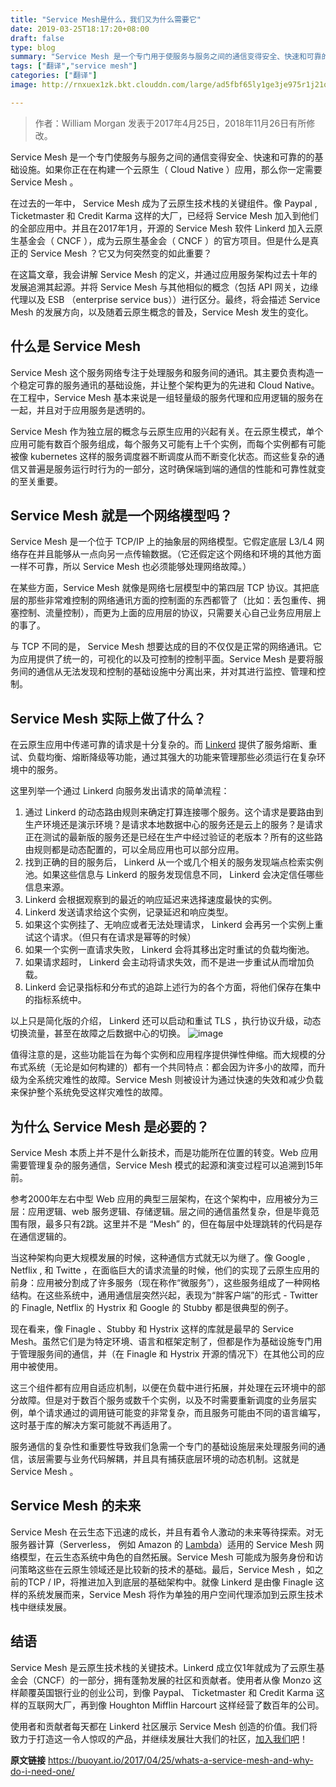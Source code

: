 ```yaml
---
title: "Service Mesh是什么，我们又为什么需要它"
date: 2019-03-25T18:17:20+08:00
draft: false
type: blog
summary: "Service Mesh 是一个专门用于使服务与服务之间的通信变得安全、快速和可靠的的基础设施。如果你正在在构建一个云原生（ Cloud Native ）应用，那么 Service Mesh 是你需要的。"
tags: ["翻译","service mesh"]
categories: ["翻译"]
image: http://rnxuex1zk.bkt.clouddn.com/large/ad5fbf65ly1ge3je975r1j21qg15ojvt.jpg

---
```

>作者：William Morgan 发表于2017年4月25日，2018年11月26日有所修改。

Service Mesh 是一个专门使服务与服务之间的通信变得安全、快速和可靠的的基础设施。如果你正在在构建一个云原生（ Cloud Native ）应用，那么你一定需要 Service Mesh 。

在过去的一年中， Service Mesh 成为了云原生技术栈的关键组件。像 Paypal ,  Ticketmaster 和 Credit Karma 这样的大厂，已经将 Service Mesh 加入到他们的全部应用中。并且在2017年1月，开源的 Service Mesh 软件 Linkerd 加入云原生基金会（ CNCF ），成为云原生基金会（ CNCF ）的官方项目。但是什么是真正的 Service Mesh ？它又为何突然变的如此重要？

在这篇文章，我会讲解 Service Mesh 的定义，并通过应用服务架构过去十年的发展追溯其起源。并将 Service Mesh 与其他相似的概念（包括 API 网关，边缘代理以及 ESB （enterprise service bus））进行区分。最终，将会描述 Service Mesh 的发展方向，以及随着云原生概念的普及，Service Mesh 发生的变化。

## 什么是 Service Mesh
Service Mesh 这个服务网络专注于处理服务和服务间的通讯。其主要负责构造一个稳定可靠的服务通讯的基础设施，并让整个架构更为的先进和 Cloud Native。在工程中，Service Mesh 基本来说是一组轻量级的服务代理和应用逻辑的服务在一起，并且对于应用服务是透明的。

Service Mesh 作为独立层的概念与云原生应用的兴起有关。在云原生模式，单个应用可能有数百个服务组成，每个服务又可能有上千个实例，而每个实例都有可能被像 kubernetes 这样的服务调度器不断调度从而不断变化状态。而这些复杂的通信又普遍是服务运行时行为的一部分，这时确保端到端的通信的性能和可靠性就变的至关重要。

## Service Mesh 就是一个网络模型吗？
Service Mesh 是一个位于 TCP/IP 上的抽象层的网络模型。它假定底层 L3/L4 网络存在并且能够从一点向另一点传输数据。（它还假定这个网络和环境的其他方面一样不可靠，所以 Service Mesh 也必须能够处理网络故障。）

在某些方面，Service Mesh 就像是网络七层模型中的第四层 TCP 协议。其把底层的那些非常难控制的网络通讯方面的控制面的东西都管了（比如：丢包重传、拥塞控制、流量控制），而更为上面的应用层的协议，只需要关心自己业务应用层上的事了。

与 TCP 不同的是， Service Mesh 想要达成的目的不仅仅是正常的网络通讯。它为应用提供了统一的，可视化的以及可控制的控制平面。Service Mesh 是要将服务间的通信从无法发现和控制的基础设施中分离出来，并对其进行监控、管理和控制。

## Service Mesh 实际上做了什么？
在云原生应用中传递可靠的请求是十分复杂的。而 [Linkerd](https://linkerd.io) 提供了服务熔断、重试、负载均衡、熔断降级等功能，通过其强大的功能来管理那些必须运行在复杂环境中的服务。

这里列举一个通过 Linkerd 向服务发出请求的简单流程：

1. 通过 Linkerd 的动态路由规则来确定打算连接哪个服务。这个请求是要路由到生产环境还是演示环境？是请求本地数据中心的服务还是云上的服务？是请求正在测试的最新版的服务还是已经在生产中经过验证的老版本？所有的这些路由规则都是动态配置的，可以全局应用也可以部分应用。
2. 找到正确的目的服务后， Linkerd 从一个或几个相关的服务发现端点检索实例池。如果这些信息与 Linkerd 的服务发现信息不同， Linkerd 会决定信任哪些信息来源。
3. Linkerd 会根据观察到的最近的响应延迟来选择速度最快的实例。
4. Linkerd 发送请求给这个实例，记录延迟和响应类型。
5. 如果这个实例挂了、无响应或者无法处理请求， Linkerd 会再另一个实例上重试这个请求。（但只有在请求是幂等的时候）
6. 如果一个实例一直请求失败， Linkerd 会将其移出定时重试的负载均衡池。
7. 如果请求超时， Linkerd 会主动将请求失效，而不是进一步重试从而增加负载。
8. Linkerd 会记录指标和分布式的追踪上述行为的各个方面，将他们保存在集中的指标系统中。

以上只是简化版的介绍， Linkerd 还可以启动和重试 TLS ，执行协议升级，动态切换流量，甚至在故障之后数据中心的切换。
![image](http://rnxuex1zk.bkt.clouddn.com/large/ad5fbf65ly1g1in1q1jnuj20sg0gbt99.jpg)

值得注意的是，这些功能旨在为每个实例和应用程序提供弹性伸缩。而大规模的分布式系统（无论是如何构建的）都有一个共同特点：都会因为许多小的故障，而升级为全系统灾难性的故障。Service Mesh 则被设计为通过快速的失效和减少负载来保护整个系统免受这样灾难性的故障。

## 为什么 Service Mesh 是必要的？
Service Mesh 本质上并不是什么新技术，而是功能所在位置的转变。Web 应用需要管理复杂的服务通信，Service Mesh 模式的起源和演变过程可以追溯到15年前。

参考2000年左右中型 Web 应用的典型三层架构，在这个架构中，应用被分为三层：应用逻辑、web 服务逻辑、存储逻辑。层之间的通信虽然复杂，但是毕竟范围有限，最多只有2跳。这里并不是 “Mesh” 的，但在每层中处理跳转的代码是存在通信逻辑的。

当这种架构向更大规模发展的时候，这种通信方式就无以为继了。像 Google , Netflix , 和 Twitte ，在面临巨大的请求流量的时候，他们的实现了云原生应用的前身：应用被分割成了许多服务（现在称作“微服务”），这些服务组成了一种网格结构。在这些系统中，通用通信层突然兴起，表现为“胖客户端”的形式 - Twitter 的 Finagle, Netflix 的 Hystrix 和 Google 的 Stubby 都是很典型的例子。

现在看来，像 Finagle 、Stubby 和 Hystrix 这样的库就是最早的 Service Mesh。虽然它们是为特定环境、语言和框架定制了，但都是作为基础设施专门用于管理服务间的通信，并（在 Finagle 和 Hystrix 开源的情况下）在其他公司的应用中被使用。

这三个组件都有应用自适应机制，以便在负载中进行拓展，并处理在云环境中的部分故障。但是对于数百个服务或数千个实例，以及不时需要重新调度的业务层实例，单个请求通过的调用链可能变的非常复杂，而且服务可能由不同的语言编写，这时基于库的解决方案可能就不再适用了。

服务通信的复杂性和重要性导致我们急需一个专门的基础设施层来处理服务间的通信，该层需要与业务代码解耦，并且具有捕获底层环境的动态机制。这就是 Service Mesh 。


## Service Mesh 的未来
Service Mesh 在云生态下迅速的成长，并且有着令人激动的未来等待探索。对无服务器计算（Serverless， 例如 Amazon 的 [Lambda](https://aws.amazon.com/lambda/)）适用的 Service Mesh 网络模型，在云生态系统中角色的自然拓展。Service Mesh 可能成为服务身份和访问策略这些在云原生领域还是比较新的技术的基础。最后，Service Mesh ，如之前的TCP / IP，将推进加入到底层的基础架构中。就像 Linkerd 是由像 Finagle 这样的系统发展而来，Service Mesh 将作为单独的用户空间代理添加到云原生技术栈中继续发展。

## 结语
Service Mesh 是云原生技术栈的关键技术。Linkerd 成立仅1年就成为了云原生基金会（CNCF）的一部分，拥有蓬勃发展的社区和贡献者。使用者从像 Monzo 这样颠覆英国银行业的创业公司，到像 Paypal、 Ticketmaster 和 Credit Karma 这样的互联网大厂，再到像 Houghton Mifflin Harcourt 这样经营了数百年的公司。

使用者和贡献者每天都在 Linkerd 社区展示 Service Mesh 创造的价值。我们将致力于打造这一令人惊叹的产品，并继续发展壮大我们的社区，[加入我们吧](https://linkerd.io)！
<!-- markdown-link-check-disable-next-line -->
**原文链接** https://buoyant.io/2017/04/25/whats-a-service-mesh-and-why-do-i-need-one/